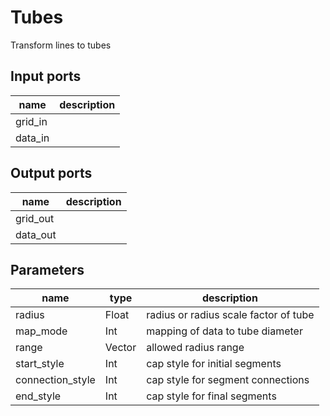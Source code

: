
# Tubes
Transform lines to tubes

## Input ports
|name|description|
|-|-|
|grid_in||
|data_in||



## Output ports
|name|description|
|-|-|
|grid_out||
|data_out||



## Parameters
|name|type|description|
|-|-|-|
|radius|Float|radius or radius scale factor of tube|
|map_mode|Int|mapping of data to tube diameter|
|range|Vector|allowed radius range|
|start_style|Int|cap style for initial segments|
|connection_style|Int|cap style for segment connections|
|end_style|Int|cap style for final segments|
